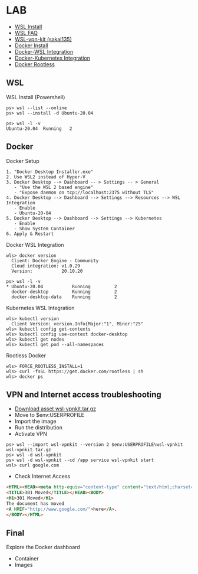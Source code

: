 # LAB

- [WSL Install](https://learn.microsoft.com/en-us/windows/wsl/install)
- [WSL FAQ](https://learn.microsoft.com/en-us/windows/wsl/faq)
- [WSL-vpn-kit (sakai135)](https://github.com/sakai135/wsl-vpnkit)
- [Docker Install](https://docs.docker.com/desktop/windows/wsl/#download)
- [Docker-WSL Integration](https://docs.docker.com/desktop/windows/wsl/)
- [Docker-Kubernetes Integration](https://docs.docker.com/desktop/kubernetes/)
- [Docker Rootless](https://docs.docker.com/engine/security/rootless/)


## WSL

WSL Install (Powershell)

```Shell
ps> wsl --list --online
ps> wsl --install -d Ubuntu-20.04
```
```Shell
ps> wsl -l -v
Ubuntu-20.04  Running   2
```

## Docker

Docker Setup
```
1. "Docker Desktop Installer.exe"
2. Use WSL2 instead of Hyper-V
3. Docker Desktop --> Dashboard -- > Settings -- > General
   - "Use the WSL 2 based engine"
   - "Expose daemon on tcp://localhost:2375 without TLS"
4. Docker Desktop --> Dashboard --> Settings --> Resources --> WSL Integration
   - Enable
   - Ubuntu-20-04
5. Docker Desktop --> Dashboard --> Settings --> Kubernetes
   - Enable
   - Show System Container
6. Apply & Restart
```

Docker WSL Integration

```Shell
wls> docker version
  Client: Docker Engine - Community
  Cloud integration: v1.0.29
  Version:           20.10.20
 
ps> wsl -l -v
* Ubuntu-20.04           Running         2
  docker-desktop         Running         2
  docker-desktop-data    Running         2
```

Kubernetes WSL Integration

```Shell
wls> kubectl version
  Client Version: version.Info{Major:"1", Minor:"25"
wls> kubectl config get-contexts
wls> kubectl config use-context docker-desktop
wls> kubectl get nodes
wls> kubectl get pod --all-namespaces
```


Rootless Docker

```Shell
wls> FORCE_ROOTLESS_INSTALL=1
wls> curl -fsSL https://get.docker.com/rootless | sh
wls> docker ps
```

## VPN and Internet access troubleshooting

- [Download asset wsl-vpnkit.tar.gz](https://github.com/sakai135/wsl-vpnkit/releases/)
- Move to $env:USERPROFILE
- Import the image
- Run the distribution
- Activate VPN

```Shell
ps> wsl --import wsl-vpnkit --version 2 $env:USERPROFILE\wsl-vpnkit wsl-vpnkit.tar.gz
ps> wsl -d wsl-vpnkit
ps> wsl -d wsl-vpnkit --cd /app service wsl-vpnkit start
wsl> curl google.com
```
- Check Internet Access

```html
<HTML><HEAD><meta http-equiv="content-type" content="text/html;charset=utf-8">
<TITLE>301 Moved</TITLE></HEAD><BODY>
<H1>301 Moved</H1>
The document has moved
<A HREF="http://www.google.com/">here</A>.
</BODY></HTML>
```

## Final

Explore the Docker dashboard

- Container
- Images

